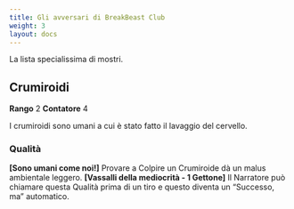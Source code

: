 ```yaml
---
title: Gli avversari di BreakBeast Club
weight: 3
layout: docs
---
```


La lista specialissima di mostri.


## Crumiroidi

**Rango** 2 **Contatore** 4

I crumiroidi sono umani a cui è stato fatto il lavaggio del cervello.

### Qualità
**[Sono umani come noi!]** Provare a Colpire un Crumiroide dà un malus ambientale leggero.
**[Vassalli della mediocrità - 1 Gettone]** Il Narratore può chiamare questa Qualità prima di un tiro e questo diventa un “Successo, ma” automatico.
